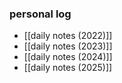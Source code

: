 ### personal log
- [[daily notes (2022)]]
- [[daily notes (2023)]]
- [[daily notes (2024)]]
- [[daily notes (2025)]]
